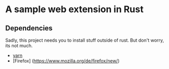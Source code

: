 # A sample web extension in Rust

## Dependencies

Sadly, this project needs you to install stuff outside of rust. But don't worry, its not much. 

* [yarn](https://yarnpkg.com)
* [Firefox] (https://www.mozilla.org/de/firefox/new/)